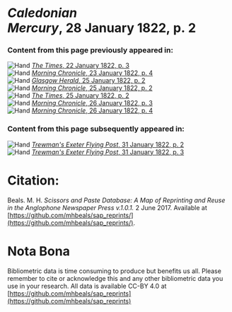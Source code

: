 # *Caledonian Mercury*, 28 January 1822, p. 2  
  
### Content from this page previously appeared in:  
![Hand](http://scissorsandpaste.net/wp-content/uploads/2017/06/smallhandpointer.png) [*The Times*, 22 January 1822, p. 3](https://mhbeals.github.io/sap_html/The-Times/The-Times-22-January-1822-p-3)  
![Hand](http://scissorsandpaste.net/wp-content/uploads/2017/06/smallhandpointer.png) [*Morning Chronicle*, 23 January 1822, p. 4](https://mhbeals.github.io/sap_html/Morning-Chronicle/Morning-Chronicle-23-January-1822-p-4)  
![Hand](http://scissorsandpaste.net/wp-content/uploads/2017/06/smallhandpointer.png) [*Glasgow Herald*, 25 January 1822, p. 2](https://mhbeals.github.io/sap_html/Glasgow-Herald/Glasgow-Herald-25-January-1822-p-2)  
![Hand](http://scissorsandpaste.net/wp-content/uploads/2017/06/smallhandpointer.png) [*Morning Chronicle*, 25 January 1822, p. 2](https://mhbeals.github.io/sap_html/Morning-Chronicle/Morning-Chronicle-25-January-1822-p-2)  
![Hand](http://scissorsandpaste.net/wp-content/uploads/2017/06/smallhandpointer.png) [*The Times*, 25 January 1822, p. 2](https://mhbeals.github.io/sap_html/The-Times/The-Times-25-January-1822-p-2)  
![Hand](http://scissorsandpaste.net/wp-content/uploads/2017/06/smallhandpointer.png) [*Morning Chronicle*, 26 January 1822, p. 3](https://mhbeals.github.io/sap_html/Morning-Chronicle/Morning-Chronicle-26-January-1822-p-3)  
![Hand](http://scissorsandpaste.net/wp-content/uploads/2017/06/smallhandpointer.png) [*Morning Chronicle*, 26 January 1822, p. 4](https://mhbeals.github.io/sap_html/Morning-Chronicle/Morning-Chronicle-26-January-1822-p-4)  
  
### Content from this page subsequently appeared in:  
![Hand](http://scissorsandpaste.net/wp-content/uploads/2017/06/smallhandpointer.png) [*Trewman's Exeter Flying Post*, 31 January 1822, p. 2](https://mhbeals.github.io/sap_html/Trewman's-Exeter-Flying-Post/Trewman's-Exeter-Flying-Post-31-January-1822-p-2)  
![Hand](http://scissorsandpaste.net/wp-content/uploads/2017/06/smallhandpointer.png) [*Trewman's Exeter Flying Post*, 31 January 1822, p. 3](https://mhbeals.github.io/sap_html/Trewman's-Exeter-Flying-Post/Trewman's-Exeter-Flying-Post-31-January-1822-p-3)  


# Citation: 

Beals. M. H. *Scissors and Paste Database: A Map of Reprinting and Reuse in the Anglophone Newspaper Press v.1.0.1.* 2 June 2017. Available at [https://github.com/mhbeals/sap_reprints/](https://github.com/mhbeals/sap_reprints/). 

# Nota Bona

Bibliometric data is time consuming to produce but benefits us all. Please remember to cite or acknowledge this and any other bibliometric data you use in your research. All data is available CC-BY 4.0 at [https://github.com/mhbeals/sap_reprints](https://github.com/mhbeals/sap_reprints)